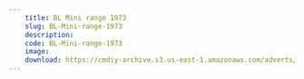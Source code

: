 ```yaml
---
    title: BL Mini range 1973
    slug: BL-Mini-range-1973
    description:
    code: BL-Mini-range-1973
    image:
    download: https://cmdiy-archive.s3.us-east-1.amazonaws.com/adverts/documents/BL+Mini+range+1973.pdf
---
```

<!-- Content of the page -->

##
        